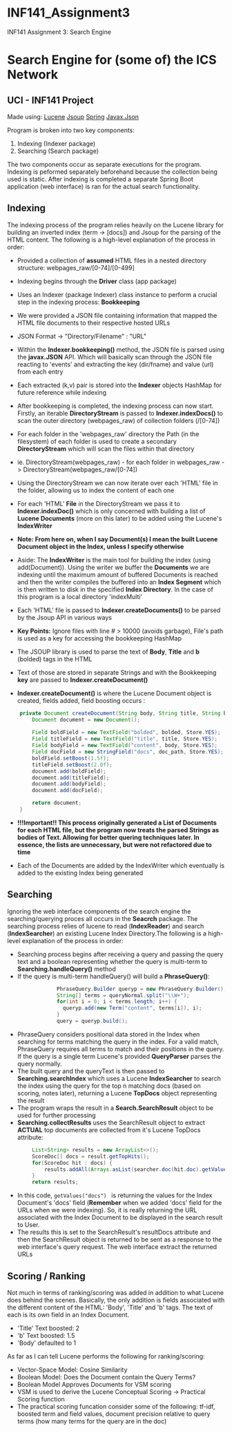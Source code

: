 # INF141_Assignment3
INF141 Assignment 3: Search Engine


# Search Engine for (some of) the ICS Network 
## UCI - INF141 Project
Made using:
[Lucene](https://lucene.apache.org/core/)
[Jsoup](https://jsoup.org/)
[Spring](https://spring.io)
[Javax.Json](https://docs.oracle.com/javaee/7/api/javax/json/package-summary.html)


Program is broken into two key components:
1. Indexing (Indexer package)
2. Searching (Search package)

The two components occur as separate executions for the program. Indexing is peformed separately beforehand because the collection being used is static. After indexing is completed a separate Spring Boot application (web interface) is ran for the actual search functionality.

## Indexing

The indexing process of the program relies heavily on the Lucene library for building an inverted index (term -> [docs]) and Jsoup for the parsing of the HTML content. The following is a high-level explanation of the process in order:

* Provided a collection of **assumed** HTML files in a nested directory structure: webpages_raw/[0-74]/[0-499]
* Indexing begins through the **Driver** class (app package)
* Uses an Indexer (package Indexer) class instance to perform a crucial step in the indexing process: **Bookkeeping**
* We were provided a JSON file containing information that mapped the HTML file documents to their respective hosted URLs
* JSON Format -> "Directory/Filename" : "URL"
* Within the **Indexer.bookkeeping()** method, the JSON file is parsed using the **javax.JSON** API. Which will basically scan through the JSON file reacting to 'events' and extracting the key (dir/fname) and value (url) from each entry
* Each extracted (k,v) pair is stored into the **Indexer** objects HashMap for future reference while indexing
* After bookkeeping is completed, the indexing process can now start. Firstly, an iterable **DirectoryStream** is passed to **Indexer.indexDocs()** to scan the outer directory (webpages_raw) of collection folders (/[0-74])
* For each folder in the 'webpages_raw' directory the Path (in the filesystem) of each folder is used to create a secondary **DirectoryStream** which will scan the files within that directory
* ie. DirectoryStream(webpages_raw) - for each folder in webpages_raw -> DirectoryStream(webpages_raw/[0-74])
* Using the DirectoryStream we can now iterate over each 'HTML' file in the folder, allowing us to index the content of each one
* For each 'HTML' **File** in the DirectoryStream we pass it to **Indexer.indexDoc()** which is only concerned with building a list of **Lucene Documents** (more on this later) to be added using the Lucene's **IndexWriter**

* **Note: From here on, when I say Document(s) I mean the built Lucene Document object in the Index, unless I specify otherwise**
* Aside: The **IndexWriter** is the main tool for building the index (using add(Document)). Using the writer we buffer the **Documents** we are indexing until the maximum amount of buffered Documents is reached and then the writer compiles the buffered into an **Index Segment** which is then written to disk in the specified **Index Directory**. In the case of this program is a local directory 'indexMulti'

* Each 'HTML' file is passed to **Indexer.createDocuments()** to be parsed by the Jsoup API in various ways
* **Key Points:** Ignore files with line # > 10000 (avoids garbage), File's path is used as a key for accessing the bookkeeping HashMap
* The JSOUP library is used to parse the text of **Body**, **Title** and **b** (bolded) tags in the HTML
* Text of those are stored in separate Strings and with the Bookkeeping **key** are passed to **Indexer.createDocument()**
* **Indexer.createDocument()** is where the Lucene Document object is created, fields added, field boosting occurs :

``` java
	private Document createDocument(String body, String title, String bolded, String doc_path) throws IOException {
		Document document = new Document();
		
		Field boldField = new TextField("bolded", bolded, Store.YES);
		Field titleField = new TextField("title", title, Store.YES);
		Field bodyField = new TextField("content", body, Store.YES);
		Field docField = new StringField("docs", doc_path, Store.YES);
		boldField.setBoost(1.5f);
		titleField.setBoost(2.0f);
		document.add(boldField);
		document.add(titleField);
		document.add(bodyField);
		document.add(docField);

		return document;
	}
```

* **!!!Important!! This process originally generated a List of Documents for each HTML file, but the program now treats the parsed Strings as bodies of Text. Allowing for better quering techniques later. In essence, the lists are unnecessary, but were not refactored due to time**

* Each of the Documents are added by the IndexWriter which eventually is added to the existing Index being generated

## Searching

Ignoring the web interface components of the search engine the searching/querying proces all occurs in the **Seacrch** package.
The searching process relies of lucene to read (**IndexReader**) and search (**IndexSearcher**) an existing Lucene Index Directory.The following is a high-level explanation of the process in order:

* Searching process begins after receiving a query and passing the query text and a boolean representing whether the query is multi-term to **Searching.handleQuery()** method
* If the query is multi-term handleQuery() will build a **PhraseQuery()**:
```java
                PhraseQuery.Builder queryp = new PhraseQuery.Builder();
                String[] terms = queryNormal.split("\\W+");
                for(int i = 0; i < terms.length; i++) {
                  queryp.add(new Term("content", terms[i]), i);
                }
                query = queryp.build();
```
* PhraseQuery considers positional data stored in the Index when searching for terms matching the query in the index. For a valid match, PhraseQuery requires all terms to match and their positions in the query. If the query is a single term Lucene's provided **QueryParser** parses the query normally.
* The built query and the queryText is then passed to **Searching.searchIndex** which uses a Lucene **IndexSearcher** to search the index using the query for the top n matching docs (based on scoring, notes later), returning a Lucene **TopDocs** object representing the result
* The program wraps the result in a **Search.SearchResult** object to be used for further processing
* **Searching.collectResults** uses the SearchResult object to extract **ACTUAL** top documents are collected from it's Lucene TopDocs attribute:

```java
		List<String> results = new ArrayList<>();
		ScoreDoc[] docs = result.getTopHits();
		for(ScoreDoc hit : docs) {
			results.addAll(Arrays.asList(searcher.doc(hit.doc).getValues("docs")));	
		}
		return results;
```
* In this code, ```getValues("docs") ``` is returning the values for the Index Document's 'docs' field (**Remember** when we added 'docs' field for the URLs when we were indexing). So, it is really returning the URL associated with the Index Document to be displayed in the search result to User.
* The results this is set to the SearchResult's resultDocs attribute and then the SearchResult object is returned to be sent as a response to the web interface's query request. The web interface extract the returned URLs 

## Scoring / Ranking

Not much in terms of ranking/scoring was added in addition to what Lucene does behind the scenes. Basically, the only addition is fields associated with the different content of the HTML: 'Body', 'Title' and 'b' tags. The text of each is its own field in an Index Document.
* 'Title' Text boosted: 2
* 'b' Text boosted: 1.5
* 'Body' defaulted to 1

As far as I can tell Lucene performs the following for ranking/scoring:
* Vector-Space Model: Cosine Similarity
* Boolean Model: Does the Document contain the Query Terms?
* Boolean Model Approves Documents for VSM scoring
* VSM is used to derive the Lucene Conceptual Scoring -> Practical Scoring function
* The practical scoring funcation consider some of the following: tf-idf, boosted term and field values, document precision relative to query terms (how many terms for the query are in the doc)



